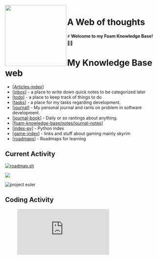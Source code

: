 <img src="attachments/logo.png" width=200 align="left">

# A Web of thoughts

**⚡ Welcome to my Foam Knowledge Base! 👨‍💻**

# My Knowledge Base web

- [[Articles-index]]
- [[inbox]] - a place to write down quick notes to be categorized later
- [[todo]] - a place to keep track of things to do
- [[tasks]] - a place for my tasks regarding development.
- [[journal]] - My personal journal and rants on problem in software development.
- [[journal-book]] - Daily or so rantings about anything.
- [[foam-knowledge-base/notes/journal-notes]]
- [[index-py]] - Python index
- [[game-index]] - links and stuff about gaming mainly skyrim 
- [[roadmaps]] - Roadmaps for learning

## Current Activity

[![roadmap.sh](https://api.roadmap.sh/v1-badge/wide/6480671d40cee644b288e84b?variant=dark)](https://roadmap.sh)

<a href="https://www.codewars.com/users/voiceinthedark/"><img src='https://www.codewars.com/users/voiceinthedark/badges/large'></a>

![project euler](https://projecteuler.net/profile/voiceinthedark.png)

## Coding Activity
<figure><embed src="https://wakatime.com/share/@9bdfcd03-4538-464c-86ab-3fb8cf66f7b6/7f8bf86a-6b83-4e15-b143-ecbccb2b6920.svg"></embed></figure>



[//begin]: # "Autogenerated link references for markdown compatibility"
[Articles-index]: Articles/Articles-index "2023"
[inbox]: inbox "Inbox"
[todo]: todo "Todo"
[tasks]: notes-development/tasks "Tasks"
[journal]: notes-development/journal "Development Journal"
[journal-book]: journal/journal-book "Journal Book"
[foam-knowledge-base/notes/journal-notes]: notes/journal-notes "Notes"
[index-py]: notes-development/python/index-py "Python index"
[game-index]: gaming-stuff/game-index "Gaming index"
[roadmaps]: notes-development/roadmaps "Roadmaps"
[//end]: # "Autogenerated link references"